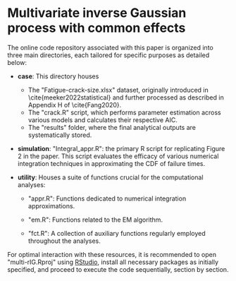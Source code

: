# Multivariate inverse Gaussian process with common effects

The online code repository associated with this paper is organized into three main directories, each tailored for specific purposes as detailed below:

-   **case**: This directory houses

    -   The "Fatigue-crack-size.xlsx" dataset, originally introduced in \cite{meeker2022statistical} and further processed as described in Appendix H of \cite{Fang2020}.
    -   The "crack.R" script, which performs parameter estimation across various models and calculates their respective AIC.
    -   The "results" folder, where the final analytical outputs are systematically stored.

-   **simulation**: "Integral_appr.R": the primary R script for replicating Figure 2 in the paper. This script evaluates the efficacy of various numerical integration techniques in approximating the CDF of failure times.

-   **utility**: Houses a suite of functions crucial for the computational analyses:

    -   "appr.R": Functions dedicated to numerical integration approximations.

    -   "em.R": Functions related to the EM algorithm.

    -   "fct.R": A collection of auxiliary functions regularly employed throughout the analyses.

For optimal interaction with these resources, it is recommended to open "multi-rIG.Rproj" using [RStudio](https://posit.co/download/rstudio-desktop/), install all necessary packages as initially specified, and proceed to execute the code sequentially, section by section.
